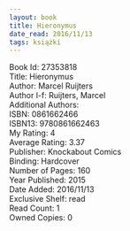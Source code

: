 ```yaml
---
layout: book
title: Hieronymus
date_read: 2016/11/13
tags: książki
---
```


Book Id: 27353818<br />
Title: Hieronymus<br />
Author: Marcel Ruijters<br />
Author l-f: Ruijters, Marcel<br />
Additional Authors: <br />
ISBN: 0861662466<br />
ISBN13: 9780861662463<br />
My Rating: 4<br />
Average Rating: 3.37<br />
Publisher: Knockabout Comics<br />
Binding: Hardcover<br />
Number of Pages: 160<br />
Year Published: 2015<br />
Date Added: 2016/11/13<br />
Exclusive Shelf: read<br />
Read Count: 1<br />
Owned Copies: 0<br />


